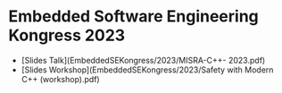 # Embedded Software Engineering Kongress 2023

* [Slides Talk](EmbeddedSEKongress/2023/MISRA-C++- 2023.pdf)
* [Slides Workshop](EmbeddedSEKongress/2023/Safety with Modern C++ (workshop).pdf)